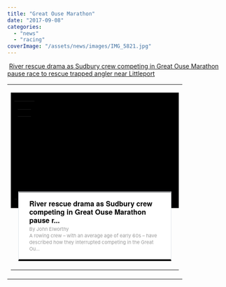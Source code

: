 ```yaml
---
title: "Great Ouse Marathon"
date: "2017-09-08"
categories: 
  - "news"
  - "racing"
coverImage: "/assets/news/images/IMG_5821.jpg"
---
```


 [River rescue drama as Sudbury crew competing in Great Ouse Marathon pause race to rescue trapped angler near Littleport](http://www.elystandard.co.uk/news/river-rescue-drama-as-sudbury-crew-competing-in-great-ouse-marathon-pause-race-to-rescue-trapped-angler-near-littleport-1-5185988)

<table id="yiv8411710251yui_3_16_0_ym19_1_1503991535296_1475811" class="yiv8411710251card-wrapper yiv8411710251yahoo-ignore-table" style="max-width: 400px; color: #000;" border="0" cellspacing="0" cellpadding="0"><tbody id="yiv8411710251yui_3_16_0_ym19_1_1503991535296_1475810"><tr id="yiv8411710251yui_3_16_0_ym19_1_1503991535296_1475809"><td id="yiv8411710251yui_3_16_0_ym19_1_1503991535296_1475808" width="400"><table id="yiv8411710251yui_3_16_0_ym19_1_1503991535296_1475807" class="yiv8411710251card yiv8411710251yahoo-ignore-table" style="max-width: 400px; color: #000;" border="0" width="100%" cellspacing="0" cellpadding="0"><tbody id="yiv8411710251yui_3_16_0_ym19_1_1503991535296_1475806"><tr id="yiv8411710251yui_3_16_0_ym19_1_1503991535296_1475805"><td id="yiv8411710251yui_3_16_0_ym19_1_1503991535296_1475804" class="yiv8411710251card-primary-image-cell" style="background: url('https://s.yimg.com/vv//api/res/1.2/dkQKZXRrFY0jmJ9fJkM0Dw--/YXBwaWQ9bWFpbDtmaT1maWxsO2g9MjAwO3c9NDAw/http://www.elystandard.co.uk:80/polopoly_fs/1.5185994.1504809465!/image/image.jpg_gen/derivatives/landscape_630/image.jpg.cf.jpg') #000 no-repeat center center; position: relative; min-height: 200px; background-size: cover;" valign="top" bgcolor="#000000"><table id="yiv8411710251yui_3_16_0_ym19_1_1503991535296_1475803" class="yiv8411710251yahoo-ignore-table" border="0" cellspacing="0" cellpadding="0"><tbody id="yiv8411710251yui_3_16_0_ym19_1_1503991535296_1475802"><tr id="yiv8411710251yui_3_16_0_ym19_1_1503991535296_1475801"><td id="yiv8411710251yui_3_16_0_ym19_1_1503991535296_1475800" style="background: url('https://s.yimg.com/nq/storm/assets/enhancrV2/12/overlay-tile.png') left top; min-height: 200px;" valign="top" bgcolor="transparent"><table id="yiv8411710251yui_3_16_0_ym19_1_1503991535296_1475799" class="yiv8411710251yahoo-ignore-table" style="width: 100%; color: #000; min-height: 185px;"><tbody id="yiv8411710251yui_3_16_0_ym19_1_1503991535296_1475798"><tr id="yiv8411710251yui_3_16_0_ym19_1_1503991535296_1475797"><td id="yiv8411710251yui_3_16_0_ym19_1_1503991535296_1475796" class="yiv8411710251card-richInfo2" style="vertical-align: top; text-align: left; padding: 15px 0px 0px 15px;"></td><td class="yiv8411710251card-actions" style="vertical-align: top; text-align: right; padding: 15px 15px 0px 0px;"></td></tr></tbody></table></td></tr></tbody></table></td></tr><tr><td><table class="yiv8411710251card-info yiv8411710251yahoo-ignore-table" style="max-width: 380px; border-top: #e0e4e9 1px solid; border-right: #e0e4e9 1px solid; width: 95%; background: #fff; border-bottom: #000000 3px solid; position: relative; color: #000; margin-left: auto; border-left: #e0e4e9 1px solid; z-index: 2; margin-top: -40px; margin-right: auto;" border="0" cellspacing="0" cellpadding="0" align="center"><tbody><tr><td style="vertical-align: top; background-color: #ffffff; padding: 16px 0px 16px 12px;"></td><td style="width: 99%; vertical-align: middle; padding: 16px 12px 16px 12px;"><h2 class="yiv8411710251card-title" style="font-size: 16px; font-family: 'Helvetica Neue', helvetica, arial, sans-serif; margin: 0px 0px 4px; line-height: 19px;">River rescue drama as Sudbury crew competing in Great Ouse Marathon pause r...</h2><div class="yiv8411710251card-richinfo-primary" style="font-size: 11px; color: #999; line-height: 15px;">By John Elworthy</div><div class="yiv8411710251card-description" style="font-size: 11px; color: #999; line-height: 15px;">A rowing crew – with an average age of early 60s – have described how they interrupted competing in the Great Ou...</div></td><td style="text-align: right; padding: 16px 12px 16px 0px;"></td></tr></tbody></table></td></tr></tbody></table></td></tr></tbody></table>
